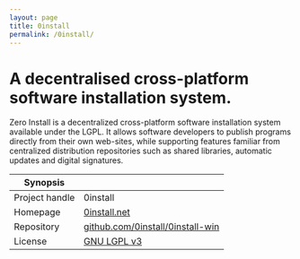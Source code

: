 ```yaml
---
layout: page
title: 0install
permalink: /0install/
---
```


# A decentralised cross-platform software installation system.

Zero Install is a decentralized cross-platform software installation system available under the LGPL. It allows software developers to publish programs directly from their own web-sites, while supporting features familiar from centralized distribution repositories such as shared libraries, automatic updates and digital signatures.

| Synopsis         |  |
|------------------|--|
| Project handle   | 0install |
| Homepage         | [0install.net](https://0install.net/) |
| Repository       | [github.com/0install/0install-win](https://github.com/0install/0install-win) |
| License          | [GNU LGPL v3](https://www.gnu.org/licenses/lgpl-3.0.html) |

